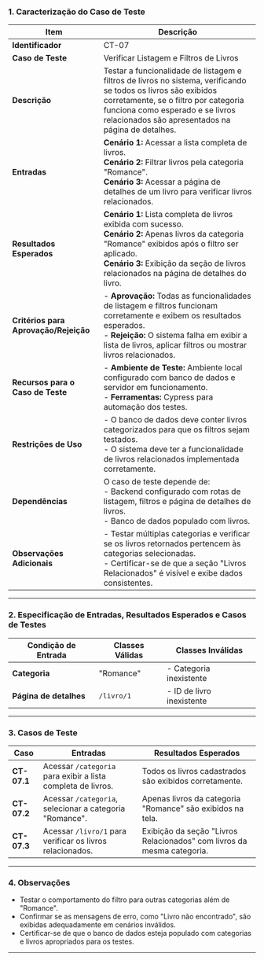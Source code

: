 
### **1. Caracterização do Caso de Teste**

| **Item**                      | **Descrição**                                                                                      |
|-------------------------------|----------------------------------------------------------------------------------------------------|
| **Identificador**             | CT-07                                                                                             |
| **Caso de Teste**             | Verificar Listagem e Filtros de Livros                                                            |
| **Descrição**                 | Testar a funcionalidade de listagem e filtros de livros no sistema, verificando se todos os livros são exibidos corretamente, se o filtro por categoria funciona como esperado e se livros relacionados são apresentados na página de detalhes. |
| **Entradas**                  | **Cenário 1:** Acessar a lista completa de livros. <br> **Cenário 2:** Filtrar livros pela categoria "Romance". <br> **Cenário 3:** Acessar a página de detalhes de um livro para verificar livros relacionados. |
| **Resultados Esperados**      | **Cenário 1:** Lista completa de livros exibida com sucesso. <br> **Cenário 2:** Apenas livros da categoria "Romance" exibidos após o filtro ser aplicado. <br> **Cenário 3:** Exibição da seção de livros relacionados na página de detalhes do livro. |
| **Critérios para Aprovação/Rejeição** | - **Aprovação:** Todas as funcionalidades de listagem e filtros funcionam corretamente e exibem os resultados esperados. <br> - **Rejeição:** O sistema falha em exibir a lista de livros, aplicar filtros ou mostrar livros relacionados. |
| **Recursos para o Caso de Teste** | - **Ambiente de Teste:** Ambiente local configurado com banco de dados e servidor em funcionamento. <br>- **Ferramentas:** Cypress para automação dos testes. |
| **Restrições de Uso**         | - O banco de dados deve conter livros categorizados para que os filtros sejam testados. <br> - O sistema deve ter a funcionalidade de livros relacionados implementada corretamente. |
| **Dependências**              | O caso de teste depende de: <br> - Backend configurado com rotas de listagem, filtros e página de detalhes de livros. <br> - Banco de dados populado com livros. |
| **Observações Adicionais**    | - Testar múltiplas categorias e verificar se os livros retornados pertencem às categorias selecionadas. <br> - Certificar-se de que a seção "Livros Relacionados" é visível e exibe dados consistentes. |

---

### **2. Especificação de Entradas, Resultados Esperados e Casos de Testes**

| **Condição de Entrada**         | **Classes Válidas**                          | **Classes Inválidas**                    |
|---------------------------------|---------------------------------------------|------------------------------------------|
| **Categoria**                   | "Romance"                                   | - Categoria inexistente                  |
| **Página de detalhes**          | `/livro/1`                                  | - ID de livro inexistente                |

---

### **3. Casos de Teste**

| **Caso**          | **Entradas**                                                                                                   | **Resultados Esperados**                                                                              |
|--------------------|---------------------------------------------------------------------------------------------------------------|-------------------------------------------------------------------------------------------------------|
| **CT-07.1**       | Acessar `/categoria` para exibir a lista completa de livros.                                                   | Todos os livros cadastrados são exibidos corretamente.                                                |
| **CT-07.2**       | Acessar `/categoria`, selecionar a categoria "Romance".                                                        | Apenas livros da categoria "Romance" são exibidos na tela.                                            |
| **CT-07.3**       | Acessar `/livro/1` para verificar os livros relacionados.                                                      | Exibição da seção "Livros Relacionados" com livros da mesma categoria.                                |

---

### **4. Observações**
- Testar o comportamento do filtro para outras categorias além de "Romance".  
- Confirmar se as mensagens de erro, como "Livro não encontrado", são exibidas adequadamente em cenários inválidos.  
- Certificar-se de que o banco de dados esteja populado com categorias e livros apropriados para os testes.  

---
